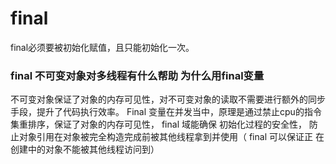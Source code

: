 # final
final必须要被初始化赋值，且只能初始化一次。
### final 不可变对象对多线程有什么帮助 为什么用final变量
不可变对象保证了对象的内存可见性，对不可变对象的读取不需要进行额外的同步手段，提升了代码执行效率。
Final 变量在并发当中，原理是通过禁止cpu的指令集重排序，保证了对象的内存可见性， final 域能确保
初始化过程的安全性， 防止对象引用在对象被完全构造完成前被其他线程拿到并使用（ final 可以保证正
在创建中的对象不能被其他线程访问到）
